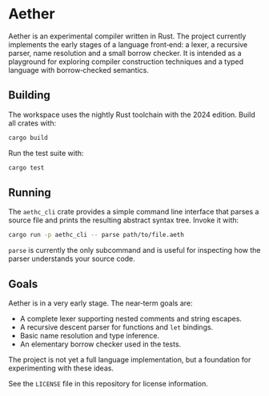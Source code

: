 # Aether

Aether is an experimental compiler written in Rust.  The project currently
implements the early stages of a language front‑end: a lexer, a recursive
parser, name resolution and a small borrow checker.  It is intended as a
playground for exploring compiler construction techniques and a typed language
with borrow‑checked semantics.

## Building

The workspace uses the nightly Rust toolchain with the 2024 edition.  Build all
crates with:

```bash
cargo build
```

Run the test suite with:

```bash
cargo test
```

## Running

The `aethc_cli` crate provides a simple command line interface that parses a
source file and prints the resulting abstract syntax tree.  Invoke it with:

```bash
cargo run -p aethc_cli -- parse path/to/file.aeth
```

`parse` is currently the only subcommand and is useful for inspecting how the
parser understands your source code.

## Goals

Aether is in a very early stage.  The near‑term goals are:

- A complete lexer supporting nested comments and string escapes.
- A recursive descent parser for functions and `let` bindings.
- Basic name resolution and type inference.
- An elementary borrow checker used in the tests.

The project is not yet a full language implementation, but a foundation for
experimenting with these ideas.

See the `LICENSE` file in this repository for license information.
